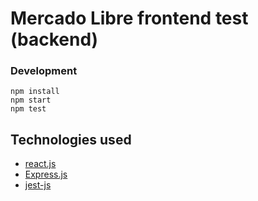 # Mercado Libre frontend test (backend)

### Development
```
npm install
npm start
npm test
```

## Technologies used
* [react.js](https://reactjs.org/) 
* [Express.js](https://expressjs.com/)
* [jest-js](https://jestjs.io/)